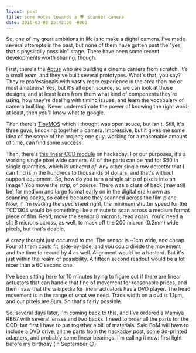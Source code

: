 ```yaml
---
layout: post
title: some notes towards a MF scanner camera
date: 2016-03-08 15:42:08 -0800
---
```


So, one of my great ambitions in life is to make a digital camera. I've made several attempts in the past, but none of them have gotten past the "yes, that's physically possible" stage. There have been some recent developments worth sharing, though.

First, there's the [Aptus](https://www.apertus.org/) who are building a cinema camera from scratch. It's a small team, and they've built several prototypes. What's that, you say? They're professionals with vastly more experience in the area than me or most amateurs? Yes, but it's all open source, so we can look at those designs, and at least learn from them what kind of components they're using, how they're dealing with timing issues, and learn the vocabulary of camera building. Never underestimate the power of knowing the right word; at least, then you'll know what to google.

Then there's [TinyMOS](//tinymos.com/) which I thought was open souce, but isn't. Still, it's three guys, knocking together a camera. Impressive, but it gives me some idea of the scope of the project; one guy, working for a reasonable amount of time, can find some success.

Then, there's [this linear CCD module](https://hackaday.io/project/9829-linear-ccd-module) on hackaday. For our purposes, it's a working single pixel wide camera. All of the parts can be had for $50 in single quantities, which is _unheard of_. Any other single row detector that I can find is in the hundreds to thousands of dollars, and that's without support equipment. So, how do you turn a single strip of pixels into an image? You move the strip, of course. There was a class of back (may still be) for medium and large format early on in the digital era known as scanning backs, so called because they scanned across the film plane. Now, if I'm reading the spec sheet right, the minimum shutter speed for the TCD1304 would be something like a minute to scan across a medium format piece of film. Read, move the sensor 8 microns, read again. You'd need a slit 8 microns across, as well, to mask off the 200 micron (0.2mm) wide pixels, but that's doable.

A crazy thought just occurred to me. The sensor is ~1cm wide, and cheap. Four of them could fit, side-by-side, and you could divide the movement and the time to record by 4 as well. Alignment would be a bastard. But it's just within the realm of possibility. A fifteen second readout would be a lot nicer than a 60 second one.

I've been sitting here for 10 minutes trying to figure out if there are linear actuators that can handle that fine of movement for reasonable prices, and then I saw that the wikipedia for linear actuators has a DVD player. The head movement is in the range of what we need. Track width on a dvd is 1.1µm, and our pixels are 8µm. So that's fairly possible.

So: several days later, I'm coming back to this, and I've ordered a Mamiya RB67 with several lenses and two backs. I need to order all the parts for the CCD, but first I have to put together a bill of materials. Said BoM will have to include a DVD drive, all the parts from the hackaday post, some 3d-printed adapters, and probably some linear bearings. I'm calling it now: first light before my birthday (in September 😉).
